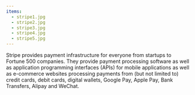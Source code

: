 ```yaml
---
items:
  - stripe1.jpg
  - stripe2.jpg
  - stripe3.jpg
  - stripe4.jpg
  - stripe5.jpg
---
```


Stripe provides payment infrastructure for everyone from startups to Fortune 500 companies. They provide payment processing software as well as application programming interfaces (APIs) for mobile applications as well as e-commerce websites processing payments from (but not limited to) credit cards, debit cards, digital wallets, Google Pay, Apple Pay, Bank Transfers, Alipay and WeChat.

